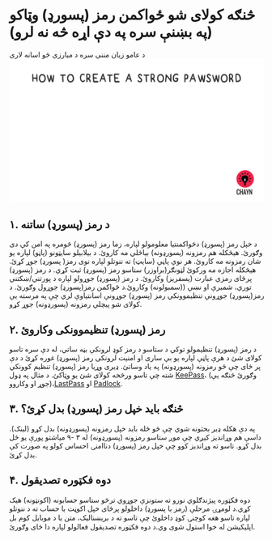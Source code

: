 # څنګه کولای شو ځواکمن رمز (پسورډ) وټاکو (په بښنې سره په دې اړه څه نه لرو)

د عامو زیان مننې سره د مبارزې څو اسانه لارې
![](assets/Pawsword.gif)


## ۱. د رمز (پسورډ) ساتنه
د خپل رمز (پسورډ) دځواکمنتیا معلومولو لپاره، زما رمز (پسورډ) څومره په امن کې دی وګورئ.
هیڅکله هم رمزونه (پسورډونه) بیاځلي مه کاروئ.
د بیلابیلو سایټونو (پاڼو) لپاره یو شان رمزونه مه کاروئ. هر نوې پاڼې (سایټ) ته ننوتلو لپاره نوی رمز( پسورډ) جوړ کړئ.
هیڅکله اجازه مه ورکوئ لټونګر(براوزر) ستاسو رمز (پسورډ) ثبت کړي.
د رمز (پسورډ) پرځای  رمزي عبارت (پسفریز) وکاروئ.
د رمز (پسورډ) جوړولو لپاره د پورتني/ښکتني توري، شمیرې او نښې ((سمبولونه) وکاروئ.د ځواکمن رمز(پسورډ) جوړول وګورئ.
            د رمز(پسورډ) جوړونې تنظیموونکي  رمز (پسورډ) جوړونې اسانتیاوې لري چې په مرسته یې کولای شو پیچلي رمزونه (پسورډونه) جوړ کړو.


## ۲. رمز (پسورډ) تنظیموونکی وکاروئ
د رمز (پسورډ) تنظیمولو توکي د ستاسو د رمز کوډ لرونکې بڼه ساتي، له دې سره تاسو کولای شئ د هرې پاڼې لپاره یو بې ساری او امنیت لرونکی رمز (پسورډ) غوره کړئ د دې پر ځای چې څو رمزونه (پسورډونه) په یاد وساتئ.
ډیری وړیا رمز (پسورډ) تنظیم کوونکي شته چې تاسو ورڅخه کولای شئ یو وټاکئ. د مثال په ډول [KeePass](http://keepass.info)، (وګورئ څنګه یې جوړ او وکاروو)،[LastPass](https://www.lastpass.com) او [Padlock](https://padlock.io). 

## ۳. څنګه باید خپل رمز (پسورډ) بدل کړئ؟

په دې هکله ډیر بحثونه شوي چې څو ځله باید خپل رمزونه (پسورډونه) بدل کړو (لینک). داسې هم وړاندیز کیږي چې موږ ستاسو رمزونه (پسورډونه) له ۳ -۹ میاشتو پورې یو ځل بدل کړو. تاسو ته وړاندیز کوو چې خپل رمز (پسورډ) دناامنۍ احساس کولو په صورت کې بدل کړئ.

##  ۴. دوه فکټوره تصدیقول
دوه فکټوره پیژندګلوي نورو ته ستونزې جوړوي ترڅو ستاسو حسابونه (اکونټونه) هیک کړي.د لومړۍ مرحلې (رمز یا پسورډ) داخلولو پرځای خپل اکوڼت یا حساب ته د ننوتلو لپاره تاسو هغه کوچنۍ کوډ داخلوئ چې تاسو ته د بریښنالیک، متن یا د موبایل کوم بل اپلیکیشن له خوا استول شوی وي.د دوه فکټوره تصدیقول فعالولو لپاره دا ځای وګورئ.
